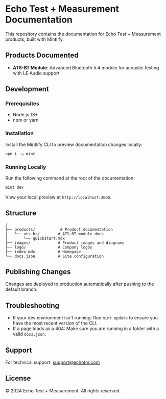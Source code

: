 # Echo Test + Measurement Documentation

This repository contains the documentation for Echo Test + Measurement products, built with Mintlify.

## Products Documented

- **ATS-BT Module**: Advanced Bluetooth 5.4 module for acoustic testing with LE Audio support

## Development

### Prerequisites

- Node.js 18+
- npm or yarn

### Installation

Install the Mintlify CLI to preview documentation changes locally:

```bash
npm i -g mint
```

### Running Locally

Run the following command at the root of the documentation:

```bash
mint dev
```

View your local preview at `http://localhost:3000`.

## Structure

```
/
├── products/           # Product documentation
│   └── ats-bt/        # ATS-BT module docs
│       └── quickstart.mdx
├── images/            # Product images and diagrams
├── logo/              # Company logos
├── index.mdx          # Homepage
└── docs.json          # Site configuration
```

## Publishing Changes

Changes are deployed to production automatically after pushing to the default branch.

## Troubleshooting

- If your dev environment isn't running: Run `mint update` to ensure you have the most recent version of the CLI.
- If a page loads as a 404: Make sure you are running in a folder with a valid `docs.json`.

## Support

For technical support: support@echotm.com

## License

© 2024 Echo Test + Measurement. All rights reserved.